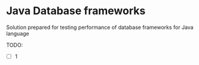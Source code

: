 # Java Database frameworks
Solution prepared for testing performance of database frameworks for Java language

TODO:
- [ ] 1